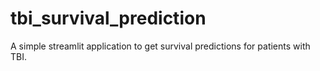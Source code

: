 # tbi_survival_prediction
A simple streamlit application to get survival predictions for patients with TBI.

